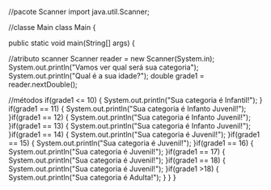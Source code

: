 //pacote Scanner
import java.util.Scanner;
 
//classe Main
class Main {
 
 public static void main(String[] args) {
 
//atributo scanner
 Scanner reader = new Scanner(System.in); 
    System.out.println("Vamos ver qual será sua categoria");
   System.out.println("Qual é a sua idade?");
   double grade1 = reader.nextDouble();
 
//métodos
   if(grade1 <= 10) {
   System.out.println("Sua categoria é Infantil!");
   } if(grade1 == 11) {
   System.out.println("Sua categoria é Infanto Juvenil!");
   }if(grade1 == 12) {
   System.out.println("Sua categoria é Infanto Juvenil!"); }if(grade1 == 13) {
   System.out.println("Sua categoria é Infanto Juvenil!"); }if(grade1 == 14) {
   System.out.println("Sua categoria é Juvenil!");
   }if(grade1 == 15) {
   System.out.println("Sua categoria é Juvenil!");
   }if(grade1 == 16) {
   System.out.println("Sua categoria é Juvenil!");
   }if(grade1 == 17) {
   System.out.println("Sua categoria é Juvenil!");
   }if(grade1 == 18) {
   System.out.println("Sua categoria é Juvenil!");
   }if(grade1 >18) {
     System.out.println("Sua categoria é Adulta!");
   }
 }
}
